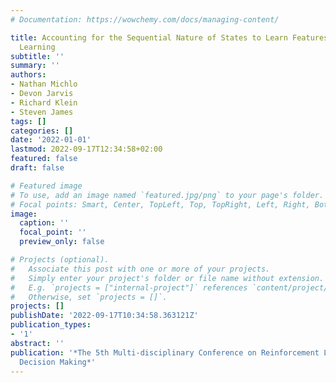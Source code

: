 ```yaml
---
# Documentation: https://wowchemy.com/docs/managing-content/

title: Accounting for the Sequential Nature of States to Learn Features for Reinforcement
  Learning
subtitle: ''
summary: ''
authors:
- Nathan Michlo
- Devon Jarvis
- Richard Klein
- Steven James
tags: []
categories: []
date: '2022-01-01'
lastmod: 2022-09-17T12:34:58+02:00
featured: false
draft: false

# Featured image
# To use, add an image named `featured.jpg/png` to your page's folder.
# Focal points: Smart, Center, TopLeft, Top, TopRight, Left, Right, BottomLeft, Bottom, BottomRight.
image:
  caption: ''
  focal_point: ''
  preview_only: false

# Projects (optional).
#   Associate this post with one or more of your projects.
#   Simply enter your project's folder or file name without extension.
#   E.g. `projects = ["internal-project"]` references `content/project/deep-learning/index.md`.
#   Otherwise, set `projects = []`.
projects: []
publishDate: '2022-09-17T10:34:58.363121Z'
publication_types:
- '1'
abstract: ''
publication: '*The 5th Multi-disciplinary Conference on Reinforcement Learning and
  Decision Making*'
---
```


